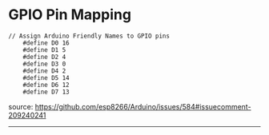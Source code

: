 # GPIO Pin Mapping
```
// Assign Arduino Friendly Names to GPIO pins
    #define D0 16
    #define D1 5
    #define D2 4
    #define D3 0
    #define D4 2
    #define D5 14
    #define D6 12
    #define D7 13
```
source: https://github.com/esp8266/Arduino/issues/584#issuecomment-209240241

----
